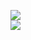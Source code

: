 <a
href="https://techdocs.audiocodes.com/session-border-controller-sbc/mediant-software-sbc/user-manual/version-740/Content/UM/Welcome-UM.htm"
target="_blank">
  <img
src="https://img.shields.io/badge/SBC_user_manuel_ver_74-WEB-blue?style=for-the-badge" />
</a>
<br>
<a
href="https://drive.google.com/file/d/1HzvvCvUJTCUDisXo0cRvnip0tk-0xB7N/view?usp=sharing"
target="_blank">
  <img
src="https://img.shields.io/badge/SBC_recommended_security_guidelines_ver_74-PDF-blue?style=for-the-badge" />
</a>
